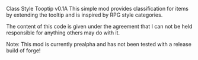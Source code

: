 Class Style Tooptip v0.1A
This simple mod provides classification for items by extending the tooltip and is inspired by RPG style categories. 

The content of this code is given under the agreement that I can not be held responsible for anything others may do with it.

Note: This mod is currently prealpha and has not been tested with a release build of forge!